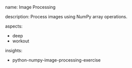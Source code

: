 name: Image Processing

description: Process images using NumPy array operations.

aspects:
  - deep
  - workout

insights:
  - python-numpy-image-processing-exercise

